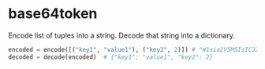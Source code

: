 # base64token

Encode list of tuples into a string. Decode that string into a dictionary.

```py
encoded = encode([("key1", "value1"), ("key2", 2)]) # "W1sia2V5MSIsICJ2YWx1ZTEiXSwgWyJrZXkyIiwgMl1d"
decoded = decode(encoded)  # {"key1": "value1", "key2": 2}
```